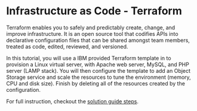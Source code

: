 # Infrastructure as Code - Terraform
Terraform enables you to safely and predictably create, change, and improve infrastructure. It is an open source tool that codifies APIs into declarative configuration files that can be shared amongst team members, treated as code, edited, reviewed, and versioned.

In this tutorial, you will use a IBM provided Terraform template in to provision a Linux virtual server, with Apache web server, MySQL, and PHP server (LAMP stack). You will then configure the template to add an Object Storage service and scale the resources to tune the environment (memory, CPU and disk size). Finish by deleting all of the resources created by the configuration.

For full instruction, checkout the [solution guide steps](https://console.bluemix.net/docs/tutorials/infrastructure-as-code.html).

